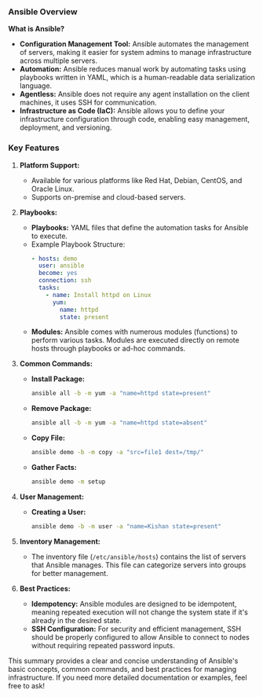 
### Ansible Overview

**What is Ansible?**
- **Configuration Management Tool:** Ansible automates the management of servers, making it easier for system admins to manage infrastructure across multiple servers.
- **Automation:** Ansible reduces manual work by automating tasks using playbooks written in YAML, which is a human-readable data serialization language.
- **Agentless:** Ansible does not require any agent installation on the client machines, it uses SSH for communication.
- **Infrastructure as Code (IaC):** Ansible allows you to define your infrastructure configuration through code, enabling easy management, deployment, and versioning.

### Key Features

1. **Platform Support:**
   - Available for various platforms like Red Hat, Debian, CentOS, and Oracle Linux.
   - Supports on-premise and cloud-based servers.

2. **Playbooks:**
   - **Playbooks:** YAML files that define the automation tasks for Ansible to execute.
   - Example Playbook Structure:
     ```yaml
     - hosts: demo
       user: ansible
       become: yes
       connection: ssh
       tasks:
         - name: Install httpd on Linux
           yum:
             name: httpd
             state: present
     ```
   - **Modules:** Ansible comes with numerous modules (functions) to perform various tasks. Modules are executed directly on remote hosts through playbooks or ad-hoc commands.

3. **Common Commands:**
   - **Install Package:**
     ```bash
     ansible all -b -m yum -a "name=httpd state=present"
     ```
   - **Remove Package:**
     ```bash
     ansible all -b -m yum -a "name=httpd state=absent"
     ```
   - **Copy File:**
     ```bash
     ansible demo -b -m copy -a "src=file1 dest=/tmp/"
     ```
   - **Gather Facts:**
     ```bash
     ansible demo -m setup
     ```

4. **User Management:**
   - **Creating a User:**
     ```bash
     ansible demo -b -m user -a "name=Kishan state=present"
     ```

5. **Inventory Management:**
   - The inventory file (`/etc/ansible/hosts`) contains the list of servers that Ansible manages. This file can categorize servers into groups for better management.

6. **Best Practices:**
   - **Idempotency:** Ansible modules are designed to be idempotent, meaning repeated execution will not change the system state if it's already in the desired state.
   - **SSH Configuration:** For security and efficient management, SSH should be properly configured to allow Ansible to connect to nodes without requiring repeated password inputs.

This summary provides a clear and concise understanding of Ansible's basic concepts, common commands, and best practices for managing infrastructure. If you need more detailed documentation or examples, feel free to ask!
